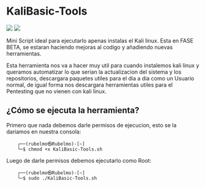 # KaliBasic-Tools
<img src="https://img.shields.io/badge/Developed%20on-kali%20linux-blueviolet"> <img src="https://img.shields.io/badge/Shell-Bash-blue">

Mini Script ideal para ejecutarlo apenas instalas el Kali linux. Esta en FASE BETA, se estaran haciendo mejoras al codigo y añadiendo nuevas herramientas.

Esta herramienta nos va a hacer muy util para cuando instalemos kali linux y queramos automatizar lo que serian la actualizacion del sistema y los repositorios, descargara paquetes utiles para el dia a dia como un Usuario normal, de igual forma nos descargara herramientas utiles para el Pentesting que no vienen con kali linux.

## ¿Cómo se ejecuta la herramienta?

Primero que nada debemos darle permisos de ejecucion, esto se la dariamos en nuestra consola:

```
    ┌──(rubelmo㉿Rubelmo)-[~]
    └─$ chmod +x KaliBasic-Tools.sh
```

Luego de darle permisos debemos ejecutarlo como Root:

```
    ┌──(rubelmo㉿Rubelmo)-[~]
    └─$ sudo ./KaliBasic-Tools.sh
```
